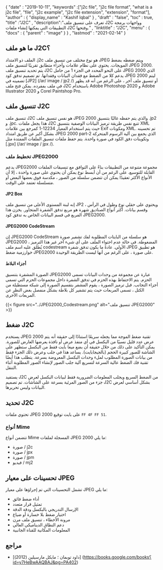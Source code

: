 {
  "date" : "2019-10-11",
  "keywords" :["j2c file", "j2c file format", "what is a j2c file", "file", "j2c example", "j2c file extension", "extension", "format"],
  "author" : {
    "display_name" : "Kashif Iqbal"
} ,
  "draft" : "false",
  "toc" : true,
  "title" :"J2C" ,
  "description":"تعرف على تنسيق ملف J2C وواجهات برمجة التطبيقات التي يمكنها إنشاء ملفات J2C وفتحها." ,
  "linktitle" : "J2C",
  "menu" : {
    "docs" : {
      "parent" : "image"
}
} ,
  "lastmod" : "2021-02-14"
}

## ما هو ملف J2C؟

الملف ذو الامتداد .j2c هو نوع مختلف من تنسيق ملف JPEG ويتم ضغطه بضغط المويجات. يحتوي على نظام علامات وأجزاء متطابق تقريبًا لتنسيق ملف JPEG 2000. يتم تحديد تنسيق ملف J2C على النحو المحدد في الجزء 1 من حامل JPEG 2000 الذي يدعم كلا من الضغط مع فقدان البيانات وفقدانها. تم تصميم تدفق كود JPEG 2000 ليتم تضمينه في [JP2] (/ar/ image / jp2 /) أو تنسيق ملف آخر ، على الرغم من أنه قد يظهر في ملف بمفرده. يمكن فتح ملف J2C باستخدام Adobe Photoshop 2020 و Adobe Illustrator 2020 و Corel Paintshop Pro.

## تنسيق ملف J2C

تنسيق ملف J2C هو نفس تنسيق ملف JPEG 2000 والذي يتم حفظه غالبًا بتنسيق .jp2 و .jpc. هذا يجعل ملفات J2C تتبع نفس طريقة ترميز البيانات الوصفية بتنسيق XML حيث يتم استخدام المعيار 12234-1 كمرجع بين علامات Exif ومكونات XML. تم تحسينه بشكل أكبر عن طريق امتداد JPEG 2000 part-2 الذي يجمع بين آلية الرسوم المتحركة وتكوينات دفق الكود في صورة واحدة. يتم حفظ ملفات تنسيق الملفات الممتدة مثل [.jpx] (/ar/ image / jpx /).

### تخطيط ملف JPEG2000

يدعم JPEG2000 مجموعة متنوعة من التطبيقات بناءً على التوافق مع تنسيقات الملفات القابلة للتوسيع. على الرغم من أن أبسط نوع يمكن أن يحتوي على صورة واحدة ، إلا أن الأنواع الأكثر تعقيدًا يمكن أن تتضمن سلسلة من الصور ، مكدسة فوق بعضها البعض أو متسلسلة تعتمد على الوقت.

#### JP2 Box
إنه لبنة المستوى الأعلى من تنسيق ملف JP2 ويحتوي على حقلي نوع وطول في الرأس ، وقسم بيانات. أكثر أنواع الصناديق شهرة هو مربع تدفق الشفرة المتجاور. يخزن هذا المربع في قسم البيانات الخاص به تدفق كود JPEG2000.

#### JPEG2000 CodeStream

إن JPEG2000 CodeStream هو سلسلة من البايتات المطلوبة لفك تشفير صورة JPEG2000 المضغوطة. في حالة عدم احتواء الملف على أي شيء آخر غير هذا الترميز ، يُطلق عليه اسم ملف codestream الأولي. عادةً ما يكون تدفق شفرة JPEG هو تطبيق خوارزمية ضغط JPEG2000 على صورة ، على الرغم من أنها ليست الطريقة الوحيدة.

#### أجزاء البلاط ####

الصورة المشفرة بتنسيق JPEG2000 عبارة عن مجموعة من وحدات البيانات تسمى الحزم. يتم الاحتفاظ بهذه الحزم في تدفق الشفرة داخل مجموعات الحزم التي تسمى أجزاء التجانب. قبل ترميز الصورة ، يقوم المشفر بتقسيم الصورة إلى شبكة مستطيلة من الكتل ، تسمى المربعات حيث يتم تشفير كل بلاطة بشكل منفصل بغض النظر عن المربعات الأخرى.

{{< figure src="../JPEG2000_Codestream.png" alt="تنسيق ملف JPEG2000" >}}

## ضغط J2C
يستخدم JPEG 2000 تقنية ضغط الموجة مما يجعله سريعًا استنادًا إلى حقيقة أنه يتم عرض عدد قليل نسبيًا من البكسل في أي منفذ عرض أو نافذة يعرضها العارض للصورة. يمكن التأكيد على ذلك من خلال حقيقة أن بضع ميغا بايت فقط من البكسل ستظهر على الشاشة للصور كبيرة الحجم (بالجيجابايت). يساعد هذا في جلب وعرض ذلك الجزء فقط من بيانات الصورة المطلوب لملء وحدات البكسل المعروضة بسرعة. يتطلب هذا أيضًا تقنية فك الضغط عالية السرعة لتسريع آلية جلب الصور لإنشاء الصور المطلوبة أثناء التنقل.

يستفيد J2C من الضغط السريع ويجلب المعلومات الضرورية فقط لبيانات البكسل لعرض جزء من الصور المرئية بسرعة على الشاشات. تم تصميم J2C بشكل أساسي لعرض البيانات وليس تحريرها.

## تحديد J2C
تحتوي ملفات JPEG 2000 على بايت توقيع `FF 4F FF 51`.

### أنواع Mime
تتضمن أنواع Mime المسجلة لملفات JPEG 2000 ما يلي:
* صورة / j2c
* صورة / jpx
* صورة / jpm
* فيديو / mj2

## تحسينات على معيار JPEG
تشمل التحسينات التي تم إجراؤها على معيار JPEG ما يلي:
* أداء ضغط فائق
* تمثيل قرار متعدد
* الإرسال التدريجي بالبكسل ودقة الدقة
* اختيار ضغط بلا خسارة أو ضياع
* مرونة الأخطاء ، تنسيق ملف مرن
* دعم النطاق الديناميكي العالي
* المعلومات المكانية للقناة الجانبية

## مراجع ##
* [داود توبمان ؛ مايكل مارسيلين (2012)] (https://books.google.com/books؟id=y7HeBwAAQBAJ&pg=PA402)

